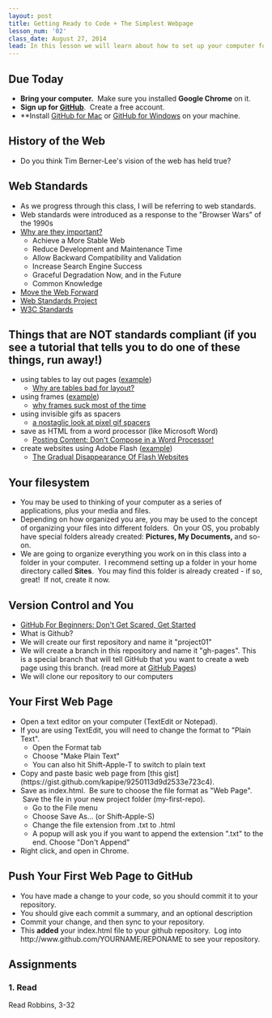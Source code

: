 ```yaml
---
layout: post
title: Getting Ready to Code + The Simplest Webpage
lesson_num: '02'
class_date: August 27, 2014
lead: In this lesson we will learn about how to set up your computer for web design, understanding the File System, and get set up with GitHub, the system we will use for submitting our work.
---
```


<!--more-->

## Due Today

- **Bring your computer.**  Make sure you installed **Google Chrome** on it.
- **Sign up for [GitHub](https://github.com/join)**.  Create a free account.
- **Install [GitHub for Mac](https://mac.github.com/) or [GitHub for Windows](https://windows.github.com/) on your machine.</li>

## History of the Web

- Do you think Tim Berner-Lee's vision of the web has held true?

## Web Standards

- As we progress through this class, I will be referring to web standards.
- Web standards were introduced as a response to the "Browser Wars" of the 1990s
- [Why are they important?](http://www.sitepoint.com/importance-web-standards/)
  - Achieve a More Stable Web
  - Reduce Development and Maintenance Time
  - Allow Backward Compatibility and Validation
  - Increase Search Engine Success
  - Graceful Degradation Now, and in the Future
  - Common Knowledge
- [Move the Web Forward](http://movethewebforward.org/)
- [Web Standards Project](http://www.webstandards.org/learn/)
- [W3C Standards](http://www.w3.org/standards/)

## Things that are NOT standards compliant (if you see a tutorial that tells you to do one of these things, run away!)
- using tables to lay out pages ([example](http://www.ironspider.ca/webdesign102/tables4layout2.htm))
  - [Why are tables bad for layout?](http://phrogz.net/css/WhyTablesAreBadForLayout.html)
- using frames ([example](http://users.ipa.net/~djhill/frmain.html))
  - [why frames suck most of the time](http://www.nngroup.com/articles/why-frames-suck-most-of-the-time/)
- using invisible gifs as spacers
  - [a nostaglic look at pixel gif spacers](http://www.stemkoski.com/a-nostalgic-look-at-pixel-gif-spacers/)
- save as HTML from a word processor (like Microsoft Word)
  - [Posting Content: Don't Compose in a Word Processor!](http://cms.about.com/od/maintain-your-cms-website/a/Posting-Content-Do-Not-Compose-In-A-Word-Processor.htm)
- create websites using Adobe Flash ([example](http://www.continentalmidtown.com/))
  - [The Gradual Disappearance Of Flash Websites](http://www.smashingmagazine.com/2010/04/12/the-gradual-disappearance-of-flash-websites/)

## Your filesystem
<ul>
	<li>You may be used to thinking of your computer as a series of applications, plus your media and files.</li>
	<li>Depending on how organized you are, you may be used to the concept of organizing your files into different folders.  On your OS, you probably have special folders already created: <b>Pictures, My Documents, </b>and so-on.</li>
	<li>We are going to organize everything you work on in this class into a folder in your computer.  I recommend setting up a folder in your home directory called <strong>Sites</strong>.  You may find this folder is already created - if so, great!  If not, create it now.</li>
</ul>

## Version Control and You</h2>

- [GitHub For Beginners: Don't Get Scared, Get Started](http://readwrite.com/2013/09/30/understanding-github-a-journey-for-beginners-part-1)
- What is Github?
- We will create our first repository and name it "project01"
- We will create a branch in this repository and name it "gh-pages".  This is a special branch that will tell GitHub that you want to create a web page using this branch.  (read more at [GitHub Pages](https://pages.github.com/))
- We will clone our repository to our computers


## Your First Web Page
<ul>
	<li>Open a text editor on your computer (TextEdit or Notepad).</li>
	<li>If you are using TextEdit, you will need to change the format to "Plain Text".
<ul>
	<li>Open the Format tab</li>
	<li>Choose "Make Plain Text"</li>
	<li>You can also hit Shift-Apple-T to switch to plain text</li>
</ul>
</li>
	<li>Copy and paste basic web page from [this gist](https://gist.github.com/kapipe/9250113d9d2533e723c4).</li>
	<li>Save as index.html.  Be sure to choose the file format as "Web Page".  Save the file in your new project folder (my-first-repo).
<ul>
	<li>Go to the File menu</li>
	<li>Choose Save As... (or Shift-Apple-S)</li>
	<li>Change the file extension from .txt to .html</li>
	<li>A popup will ask you if you want to append the extension ".txt" to the end. Choose "Don't Append"</li>
</ul>
</li>
	<li>Right click, and open in Chrome.</li>
</ul>
<h2>Push Your First Web Page to GitHub</h2>
<ul>
	<li>You have made a change to your code, so you should commit it to your repository.</li>
	<li>You should give each commit a summary, and an optional description</li>
	<li>Commit your change, and then sync to your repository.</li>
	<li>This <strong>added</strong> your index.html file to your github repository.  Log into http://www.github.com/YOURNAME/REPONAME to see your repository.</li>
</ul>

## Assignments

### 1. Read

Read Robbins, 3-32